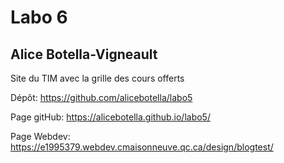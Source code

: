 # Labo 6 #
## Alice Botella-Vigneault ##

Site du TIM avec la grille des cours offerts

Dépôt: https://github.com/alicebotella/labo5

Page gitHub: https://alicebotella.github.io/labo5/

Page Webdev: https://e1995379.webdev.cmaisonneuve.qc.ca/design/blogtest/
